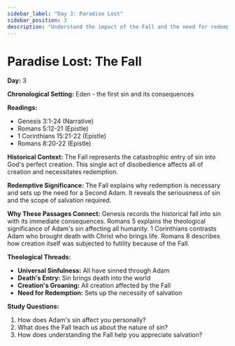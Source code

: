 ```yaml
---
sidebar_label: "Day 3: Paradise Lost"
sidebar_position: 3
description: "Understand the impact of the Fall and the need for redemption"
---
```


# Paradise Lost: The Fall

**Day:** 3

**Chronological Setting:** Eden - the first sin and its consequences

**Readings:**
- Genesis 3:1-24 (Narrative)
- Romans 5:12-21 (Epistle)
- 1 Corinthians 15:21-22 (Epistle)
- Romans 8:20-22 (Epistle)

**Historical Context:** The Fall represents the catastrophic entry of sin into God's perfect creation. This single act of disobedience affects all of creation and necessitates redemption.

**Redemptive Significance:** The Fall explains why redemption is necessary and sets up the need for a Second Adam. It reveals the seriousness of sin and the scope of salvation required.

**Why These Passages Connect:** Genesis records the historical fall into sin with its immediate consequences. Romans 5 explains the theological significance of Adam's sin affecting all humanity. 1 Corinthians contrasts Adam who brought death with Christ who brings life. Romans 8 describes how creation itself was subjected to futility because of the Fall.

**Theological Threads:**
- **Universal Sinfulness:** All have sinned through Adam
- **Death's Entry:** Sin brings death into the world
- **Creation's Groaning:** All creation affected by the Fall
- **Need for Redemption:** Sets up the necessity of salvation

**Study Questions:**
1. How does Adam's sin affect you personally?
2. What does the Fall teach us about the nature of sin?
3. How does understanding the Fall help you appreciate salvation?